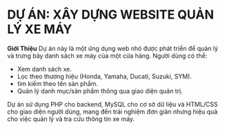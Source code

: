 # DỰ ÁN: XÂY DỰNG WEBSITE QUẢN LÝ XE MÁY
**Giới Thiệu**
Dự án này là một ứng dụng web nhỏ được phát triển để quản lý và trưng bày danh sách xe máy của một cửa hàng. Người dùng có thể: <br> 
+ Xem danh sách xe.
+ Lọc theo thương hiệu (Honda, Yamaha, Ducati, Suzuki, SYM).
+ tìm kiếm theo tên sản phẩm.
+ Quản lý danh mục/sản phẩm thông qua giao diện quản trị.
  
Dự án sử dụng PHP cho backend, MySQL cho cơ sở dữ liệu và HTML/CSS cho giao diện người dùng, mang đến trải nghiệm đơn giản nhưng hiệu quả cho việc quản lý và tra cứu thông tin xe máy.
